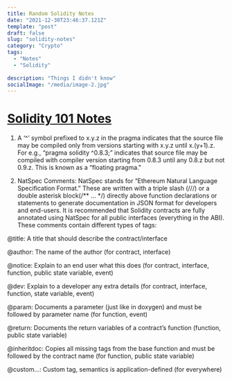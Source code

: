 ```yaml
---
title: Random Solidity Notes
date: "2021-12-30T23:46:37.121Z"
template: "post"
draft: false
slug: "solidity-notes"
category: "Crypto"
tags:
  - "Notes"
  - "Solidity"
  
description: "Things I didn't know"
socialImage: "/media/image-2.jpg"
---
```


# [Solidity 101 Notes](https://secureum.substack.com/p/solidity-101)

1. A ‘^’ symbol prefixed to x.y.z in the pragma indicates that the source file may be compiled only from versions starting with x.y.z until x.(y+1).z. For e.g., “pragma solidity ^0.8.3;” indicates that source file may be compiled with compiler version starting from 0.8.3 until any 0.8.z but not 0.9.z. This is known as a “floating pragma."

2. NatSpec Comments: NatSpec stands for “Ethereum Natural Language Specification Format.” These are written with a triple slash (///) or a double asterisk block(/** ... */) directly above function declarations or statements to generate documentation in JSON format for developers and end-users. It is recommended that Solidity contracts are fully annotated using NatSpec for all public interfaces (everything in the ABI). These comments contain different types of tags:

@title: A title that should describe the contract/interface

@author: The name of the author (for contract, interface)

@notice: Explain to an end user what this does (for contract, interface, function, public state variable, event)

@dev: Explain to a developer any extra details (for contract, interface, function, state variable, event)

@param: Documents a parameter (just like in doxygen) and must be followed by parameter name (for function, event)

@return: Documents the return variables of a contract’s function (function, public state variable)

@inheritdoc: Copies all missing tags from the base function and must be followed by the contract name (for function, public state variable)

@custom…: Custom tag, semantics is application-defined (for everywhere)